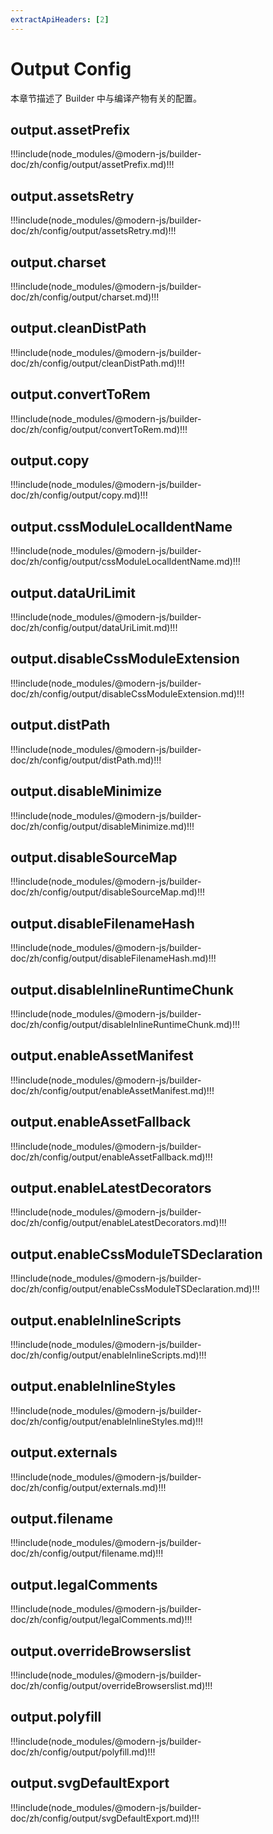 ```yaml
---
extractApiHeaders: [2]
---
```


# Output Config

本章节描述了 Builder 中与编译产物有关的配置。

## output.assetPrefix

!!!include(node_modules/@modern-js/builder-doc/zh/config/output/assetPrefix.md)!!!

## output.assetsRetry

!!!include(node_modules/@modern-js/builder-doc/zh/config/output/assetsRetry.md)!!!

## output.charset

!!!include(node_modules/@modern-js/builder-doc/zh/config/output/charset.md)!!!

## output.cleanDistPath

!!!include(node_modules/@modern-js/builder-doc/zh/config/output/cleanDistPath.md)!!!

## output.convertToRem

!!!include(node_modules/@modern-js/builder-doc/zh/config/output/convertToRem.md)!!!

## output.copy

!!!include(node_modules/@modern-js/builder-doc/zh/config/output/copy.md)!!!

## output.cssModuleLocalIdentName

!!!include(node_modules/@modern-js/builder-doc/zh/config/output/cssModuleLocalIdentName.md)!!!

## output.dataUriLimit

!!!include(node_modules/@modern-js/builder-doc/zh/config/output/dataUriLimit.md)!!!

## output.disableCssModuleExtension

!!!include(node_modules/@modern-js/builder-doc/zh/config/output/disableCssModuleExtension.md)!!!

## output.distPath

!!!include(node_modules/@modern-js/builder-doc/zh/config/output/distPath.md)!!!

## output.disableMinimize

!!!include(node_modules/@modern-js/builder-doc/zh/config/output/disableMinimize.md)!!!

## output.disableSourceMap

!!!include(node_modules/@modern-js/builder-doc/zh/config/output/disableSourceMap.md)!!!

## output.disableFilenameHash

!!!include(node_modules/@modern-js/builder-doc/zh/config/output/disableFilenameHash.md)!!!

## output.disableInlineRuntimeChunk

!!!include(node_modules/@modern-js/builder-doc/zh/config/output/disableInlineRuntimeChunk.md)!!!

## output.enableAssetManifest

!!!include(node_modules/@modern-js/builder-doc/zh/config/output/enableAssetManifest.md)!!!

## output.enableAssetFallback

!!!include(node_modules/@modern-js/builder-doc/zh/config/output/enableAssetFallback.md)!!!

## output.enableLatestDecorators

!!!include(node_modules/@modern-js/builder-doc/zh/config/output/enableLatestDecorators.md)!!!

## output.enableCssModuleTSDeclaration

!!!include(node_modules/@modern-js/builder-doc/zh/config/output/enableCssModuleTSDeclaration.md)!!!

## output.enableInlineScripts

!!!include(node_modules/@modern-js/builder-doc/zh/config/output/enableInlineScripts.md)!!!

## output.enableInlineStyles

!!!include(node_modules/@modern-js/builder-doc/zh/config/output/enableInlineStyles.md)!!!

## output.externals

!!!include(node_modules/@modern-js/builder-doc/zh/config/output/externals.md)!!!

## output.filename

!!!include(node_modules/@modern-js/builder-doc/zh/config/output/filename.md)!!!

## output.legalComments

!!!include(node_modules/@modern-js/builder-doc/zh/config/output/legalComments.md)!!!

## output.overrideBrowserslist

!!!include(node_modules/@modern-js/builder-doc/zh/config/output/overrideBrowserslist.md)!!!

## output.polyfill

!!!include(node_modules/@modern-js/builder-doc/zh/config/output/polyfill.md)!!!

## output.svgDefaultExport

!!!include(node_modules/@modern-js/builder-doc/zh/config/output/svgDefaultExport.md)!!!
